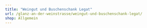 ```yaml
---
title: "Weingut und Buschenschank Legat"
url: /glanz-an-der-weinstrasse/weingut-und-buschenschank-legat/
shop: Allgemein
---
```

